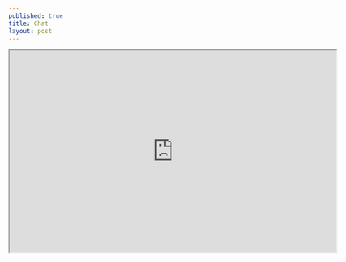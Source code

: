 ```yaml
---
published: true
title: Chat
layout: post
---
```

<iframe src="http://webchat.freenode.net?channels=%23ubuntu-mm&uio=d4" width="647" height="400"></iframe>